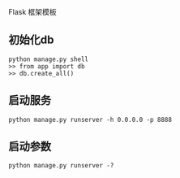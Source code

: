 Flask 框架模板

## 初始化db

    python manage.py shell
    >> from app import db
    >> db.create_all()

## 启动服务

    python manage.py runserver -h 0.0.0.0 -p 8888

## 启动参数

    python manage.py runserver -?
